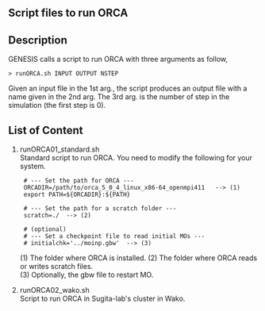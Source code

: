## Script files to run ORCA

## Description
GENESIS calls a script to run ORCA with three arguments as follow,

    > runORCA.sh INPUT OUTPUT NSTEP

Given an input file in the 1st arg., the script produces an output file 
with a name given in the 2nd arg.  The 3rd arg. is the number of step 
in the simulation (the first step is 0). 

## List of Content

1. runORCA01_standard.sh  
   Standard script to run ORCA. You need to modify the following for your system.

        # --- Set the path for ORCA ---
        ORCADIR=/path/to/orca_5_0_4_linux_x86-64_openmpi411   --> (1)
        export PATH=${ORCADIR}:${PATH}
        
        # --- Set the path for a scratch folder ---
        scratch=./  --> (2)
           	
        # (optional)
        # --- Set a checkpoint file to read initial MOs ---
        # initialchk='../moinp.gbw'  --> (3)

   (1) The folder where ORCA is installed. 
   (2) The folder where ORCA reads or writes scratch files.  
   (3) Optionally, the gbw file to restart MO.  

2. runORCA02_wako.sh  
   Script to run ORCA in Sugita-lab's cluster in Wako.

